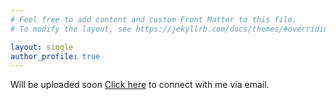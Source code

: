 ```yaml
---
# Feel free to add content and custom Front Matter to this file.
# To modify the layout, see https://jekyllrb.com/docs/themes/#overriding-theme-defaults

layout: single
author_profile: true
---
```


Will be uploaded soon [Click here][personal-email] to connect with me via email.

[personal-email]: mailto:moizhraj@outlook.com
